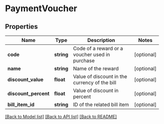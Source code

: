 # PaymentVoucher

## Properties
Name | Type | Description | Notes
------------ | ------------- | ------------- | -------------
**code** | **string** | Code of a reward or a voucher used in purchase | [optional] 
**name** | **string** | Name of the reward | [optional] 
**discount_value** | **float** | Value of discount in the currency of the bill | [optional] 
**discount_percent** | **float** | Value of discount in percent | [optional] 
**bill_item_id** | **string** | ID of the related bill item | [optional] 

[[Back to Model list]](../../README.md#documentation-for-models) [[Back to API list]](../../README.md#documentation-for-api-endpoints) [[Back to README]](../../README.md)

